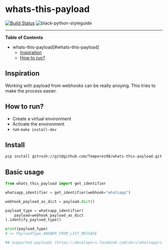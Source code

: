 # whats-this-payload

[![Build Status](https://github.com/Tomperez98/whats-this-payload/workflows/test/badge.svg?branch=main&event=push)](https://github.com/Tomperez98/whats-this-payload/actions?query=workflow%3Atest)
![black-python-styleguide](https://img.shields.io/badge/code%20style-black-000000.svg)

-----

**Table of Contents**

- whats-this-payload[#whats-this-payload]
  - [Inspiration](#inspiration)
  - [How to run?](#how-to-run)

## Inspiration
Working with payload from webhooks can be really anoying. This tries to make the process easier.

## How to run?
- Create a virtual environment
- Activate the environment
- run `make install-dev `

## Install
```bash
pip install git+ssh://git@github.com/Tomperez98/whats-this-payload.git
```

## Basic usage
```python
from whats_this_payload import get_identifier

whatsapp_identifier = get_identifier(webhook="whatsapp")

webhook_payload_as_dict = payload.dict()

payload_type = whatsapp_identifier(
    payload=webhook_payload_as_dict
).identify_payload_type()

print(payload_type)
# >> PayloadType.ANSWER_FROM_LIST_MESSAGE

## Supported payloads (https://developers.facebook.com/docs/whatsapp/cloud-api/webhooks/payload-examples#list-messages)
```